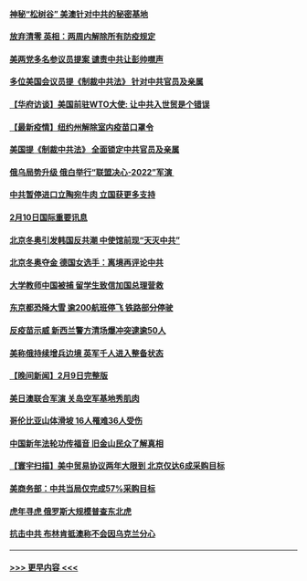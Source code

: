 #### [神秘“松树谷” 美澳针对中共的秘密基地](../pages/prog202/a103344948.md?t=02110950) 
#### [放弃清零 英相：两周内解除所有防疫规定](../pages/prog202/a103344892.md?t=02110950) 
#### [美两党多名参议员提案 谴责中共让彭帅噤声](../pages/prog202/a103344815.md?t=02110950) 
#### [多位美国会议员提《制裁中共法》 针对中共官员及亲属](../pages/prog202/a103344753.md?t=02110950) 
#### [【华府访谈】美国前驻WTO大使: 让中共入世贸是个错误](../pages/prog202/a103344740.md?t=02110950) 
#### [【最新疫情】纽约州解除室内疫苗口罩令](../pages/prog202/a103344719.md?t=02110950) 
#### [美国提《制裁中共法》 全面锁定中共官员及亲属](../pages/prog202/a103344476.md?t=02110950) 
#### [俄乌局势升级 俄白举行“联盟决心-2022”军演 ](../pages/prog202/a103344594.md?t=02110950) 
#### [中共暂停进口立陶宛牛肉 立国获更多支持](../pages/prog202/a103344582.md?t=02110950) 
#### [2月10日国际重要讯息](../pages/prog202/a103344529.md?t=02110950) 
#### [北京冬奥引发韩国反共潮 中使馆前现“天灭中共”](../pages/prog202/a103344513.md?t=02110950) 
#### [北京冬奥夺金 德国女选手：离境再评论中共](../pages/prog202/a103344450.md?t=02110950) 
#### [大学教师中国被捕 留学生致信加国总理营救](../pages/prog202/a103344433.md?t=02110950) 
#### [东京都恐降大雪 逾200航班停飞 铁路部分停驶](../pages/prog202/a103344417.md?t=02110950) 
#### [反疫苗示威 新西兰警方清场爆冲突逮逾50人](../pages/prog202/a103344392.md?t=02110950) 
#### [美称俄持续增兵边境 英军千人进入整备状态](../pages/prog202/a103344319.md?t=02110950) 
#### [【晚间新闻】2月9日完整版](../pages/prog202/a103344285.md?t=02110950) 
#### [美日澳联合军演 关岛空军基地秀肌肉](../pages/prog202/a103344030.md?t=02110950) 
#### [哥伦比亚山体滑坡 16人罹难36人受伤](../pages/prog202/a103344049.md?t=02110950) 
#### [中国新年法轮功传福音 旧金山民众了解真相](../pages/prog202/a103343695.md?t=02110950) 
#### [【寰宇扫描】美中贸易协议两年大限到 北京仅达6成采购目标](../pages/prog202/a103344044.md?t=02110950) 
#### [美商务部：中共当局仅完成57%采购目标](../pages/prog202/a103344107.md?t=02110950) 
#### [虎年寻虎 俄罗斯大规模普查东北虎](../pages/prog202/a103344082.md?t=02110950) 
#### [抗击中共 布林肯抵澳称不会因乌克兰分心](../pages/prog202/a103344116.md?t=02110950) 

----
#### [ >>> 更早内容 <<< ](../indexes/prog202-earlier.md)

